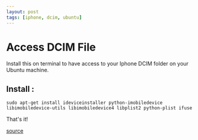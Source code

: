 ```yaml
---
layout: post
tags: [iphone, dcim, ubuntu]
---
```

# Access DCIM File
Install this on terminal to have access to your Iphone DCIM folder on your Ubuntu machine.

## Install :

```
sudo apt-get install ideviceinstaller python-imobiledevice libimobiledevice-utils libimobiledevice4 libplist2 python-plist ifuse 
```
That's it!

[source](https://www.dedoimedo.com/computers/linux-iphone-6.html)
